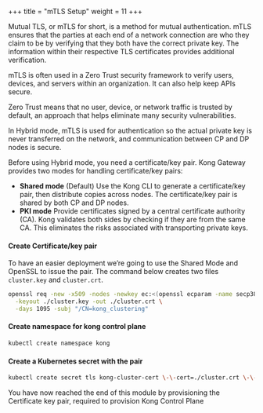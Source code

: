 +++
title = "mTLS Setup"
weight = 11
+++

Mutual TLS, or mTLS for short, is a method for mutual authentication. mTLS ensures that the parties at each end of a network connection are who they claim to be by verifying that they both have the correct private key. The information within their respective TLS certificates provides additional verification.

mTLS is often used in a Zero Trust security framework to verify users, devices, and servers within an organization. It can also help keep APIs secure.

Zero Trust means that no user, device, or network traffic is trusted by default, an approach that helps eliminate many security vulnerabilities.

In Hybrid mode, mTLS is used for authentication so the actual private key is never transferred on the network, and communication between CP and DP nodes is secure.

Before using Hybrid mode, you need a certificate/key pair. Kong Gateway provides two modes for handling certificate/key pairs:

* **Shared mode** (Default) Use the Kong CLI to generate a certificate/key pair, then distribute copies across nodes. The certificate/key pair is shared by both CP and DP nodes.
* **PKI mode** Provide certificates signed by a central certificate authority (CA). Kong validates both sides by checking if they are from the same CA. This eliminates the risks associated with transporting private keys.


#### Create Certificate/key pair
To have an easier deployment we’re going to use the Shared Mode and OpenSSL to issue the pair. The command below creates two files `cluster.key` and `cluster.crt`.

```bash
openssl req -new -x509 -nodes -newkey ec:<(openssl ecparam -name secp384r1) \
  -keyout ./cluster.key -out ./cluster.crt \
  -days 1095 -subj "/CN=kong_clustering"
```

#### Create namespace for kong control plane

```bash
kubectl create namespace kong
```

#### Create a Kubernetes secret with the pair

```bash
kubectl create secret tls kong-cluster-cert \-\-cert=./cluster.crt \-\-key=./cluster.key -n kong
```

You have now reached the end of this module by provisioning the Certificate key pair, required to provision Kong Control Plane